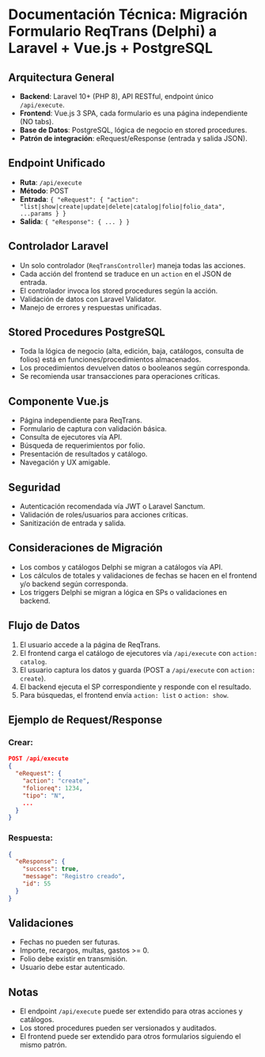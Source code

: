 # Documentación Técnica: Migración Formulario ReqTrans (Delphi) a Laravel + Vue.js + PostgreSQL

## Arquitectura General
- **Backend**: Laravel 10+ (PHP 8), API RESTful, endpoint único `/api/execute`.
- **Frontend**: Vue.js 3 SPA, cada formulario es una página independiente (NO tabs).
- **Base de Datos**: PostgreSQL, lógica de negocio en stored procedures.
- **Patrón de integración**: eRequest/eResponse (entrada y salida JSON).

## Endpoint Unificado
- **Ruta**: `/api/execute`
- **Método**: POST
- **Entrada**: `{ "eRequest": { "action": "list|show|create|update|delete|catalog|folio|folio_data", ...params } }`
- **Salida**: `{ "eResponse": { ... } }`

## Controlador Laravel
- Un solo controlador (`ReqTransController`) maneja todas las acciones.
- Cada acción del frontend se traduce en un `action` en el JSON de entrada.
- El controlador invoca los stored procedures según la acción.
- Validación de datos con Laravel Validator.
- Manejo de errores y respuestas unificadas.

## Stored Procedures PostgreSQL
- Toda la lógica de negocio (alta, edición, baja, catálogos, consulta de folios) está en funciones/procedimientos almacenados.
- Los procedimientos devuelven datos o booleanos según corresponda.
- Se recomienda usar transacciones para operaciones críticas.

## Componente Vue.js
- Página independiente para ReqTrans.
- Formulario de captura con validación básica.
- Consulta de ejecutores vía API.
- Búsqueda de requerimientos por folio.
- Presentación de resultados y catálogo.
- Navegación y UX amigable.

## Seguridad
- Autenticación recomendada vía JWT o Laravel Sanctum.
- Validación de roles/usuarios para acciones críticas.
- Sanitización de entrada y salida.

## Consideraciones de Migración
- Los combos y catálogos Delphi se migran a catálogos vía API.
- Los cálculos de totales y validaciones de fechas se hacen en el frontend y/o backend según corresponda.
- Los triggers Delphi se migran a lógica en SPs o validaciones en backend.

## Flujo de Datos
1. El usuario accede a la página de ReqTrans.
2. El frontend carga el catálogo de ejecutores vía `/api/execute` con `action: catalog`.
3. El usuario captura los datos y guarda (POST a `/api/execute` con `action: create`).
4. El backend ejecuta el SP correspondiente y responde con el resultado.
5. Para búsquedas, el frontend envía `action: list` o `action: show`.

## Ejemplo de Request/Response
### Crear:
```json
POST /api/execute
{
  "eRequest": {
    "action": "create",
    "folioreq": 1234,
    "tipo": "N",
    ...
  }
}
```

### Respuesta:
```json
{
  "eResponse": {
    "success": true,
    "message": "Registro creado",
    "id": 55
  }
}
```

## Validaciones
- Fechas no pueden ser futuras.
- Importe, recargos, multas, gastos >= 0.
- Folio debe existir en transmisión.
- Usuario debe estar autenticado.

## Notas
- El endpoint `/api/execute` puede ser extendido para otras acciones y catálogos.
- Los stored procedures pueden ser versionados y auditados.
- El frontend puede ser extendido para otros formularios siguiendo el mismo patrón.
